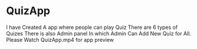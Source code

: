 # QuizApp

I have Created A app where people can play Quiz
There are 6 types of Quizes 
There is also Admin panel In which Admin Can Add New Quiz for All.
Please Watch QuizApp.mp4 for app preview
